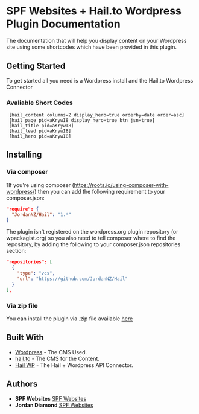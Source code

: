 # SPF Websites + Hail.to Wordpress Plugin Documentation

The documentation that will help you display content on your Wordpress site using some shortcodes which have been provided in this plugin.

## Getting Started

To get started all you need is a Wordpress install and the Hail.to Wordpress Connector

### Avaliable Short Codes


```
 [hail_content columns=2 display_hero=true orderby=date order=asc]
 [hail_page pid=aKrywI8 display_hero=true btn jsn=true]
 [hail_title pid=aKrywI8]
 [hail_lead pid=aKrywI8]
 [hail_hero pid=aKrywI8]
```

## Installing

### Via composer

1If you're using composer (https://roots.io/using-composer-with-wordpress/) then you can add the following requirement to your composer.json:
```json
"require": {
  "JordanNZ/Hail": "1.*"
}
```
The plugin isn't registered on the wordpress.org plugin repository (or wpackagist.org) so you also need to tell composer where to find the repository, by adding the following to your composer.json repositories section:
```json
"repositories": [
  {
    "type": "vcs",
    "url": "https://github.com/JordanNZ/Hail"
  }
],
```

### Via zip file

You can install the plugin via .zip file available [here](https://github.com/JordanNZ/Hail/releases)


## Built With

* [Wordpress](https://wordpress.org) - The CMS Used.
* [hail.to](https://hail.to) - The CMS for the Content.
* [Hail WP](https://github.com/hail/hail-wordpress) - The Hail + Wordpress API Connector.


## Authors

* **SPF Websites** [SPF Websites](http://spf.nz)
* **Jordan Diamond** [SPF Websites](http://spf.nz)


